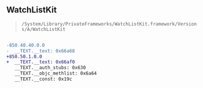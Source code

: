 ## WatchListKit

> `/System/Library/PrivateFrameworks/WatchListKit.framework/Versions/A/WatchListKit`

```diff

-850.40.40.0.0
-  __TEXT.__text: 0x66a68
+850.50.1.0.0
+  __TEXT.__text: 0x66af0
   __TEXT.__auth_stubs: 0x630
   __TEXT.__objc_methlist: 0x6a64
   __TEXT.__const: 0x19c

```
